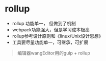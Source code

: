 # rollup
- rollup 功能单一， 但做到了机制
- webpack功能强大，但是学习成本极高
- rollup参考设计原则和《linux/Unix设计思想》
- 工具要尽量功能单一，可继承，可扩展

> 编辑器wangEditor用的gulp + rollup